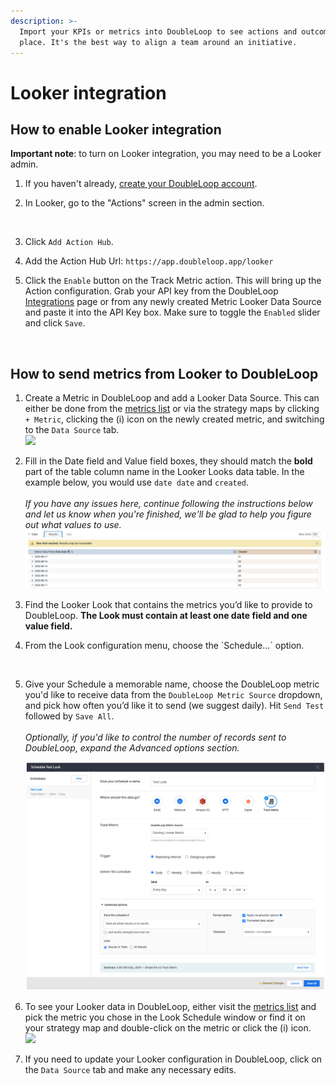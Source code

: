 ```yaml
---
description: >-
  Import your KPIs or metrics into DoubleLoop to see actions and outcomes in one
  place. It's the best way to align a team around an initiative.
---
```


# Looker integration

## How to enable Looker integration

**Important note**: to turn on Looker integration, you may need to be a Looker admin.

1. If you haven't already, [create your DoubleLoop account](https://app.doubleloop.app/sign\_up).
2.  In Looker, go to the "Actions" screen in the admin section.

    <img src="https://lh5.googleusercontent.com/WbhzV8d10brLouNCrNZnMh_YNl34wYTSMcyFc6Y0PHTlpWESXrtbfXMiD8w09aSoOPevPsOajhKTo8UAAxX_wCw-Vec59Ej-AH8yX6asVnxhWqMk2yj0DA7GqtqQn115L66uobUX" alt="" data-size="original">
3. Click `Add Action Hub`.
4. Add the Action Hub Url: `https://app.doubleloop.app/looker`
5.  Click the `Enable` button on the Track Metric action. This will bring up the Action configuration. Grab your API key from the DoubleLoop [Integrations](https://app.doubleloop.app/settings/integrations) page or from any newly created Metric Looker Data Source and paste it into the API Key box. Make sure to toggle the `Enabled` slider and click `Save`.

    <img src="https://lh4.googleusercontent.com/puEdxX1fDJRlfZFP_UxkS4gqn3ZagXMCh4Gxy2yEZGLWeoMJEst3JfZ_df-O8v2JkVWnSnECVBWkFvO6bzbDW3WWEmX7eD1XddFScmVvE7afKBB9nsrsJj_mwi2VgfuEQ5jTb3Ch" alt="" data-size="original">

## How to send metrics from Looker to DoubleLoop

1. Create a Metric in DoubleLoop and add a Looker Data Source. This can either be done from the [metrics list](https://app.doubleloop.app/metrics) or via the strategy maps by clicking `+ Metric`, clicking the (i) icon on the newly created metric, and switching to the `Data Source` tab.\
   ![](<../.gitbook/assets/staging.doubleloop.app\_strategy\_885(Desktop) (1).png>)
2. Fill in the Date field and Value field boxes, they should match the **bold** part of the table column name in the Looker Looks data table. In the example below, you would use `date date`  and `created`. \
   \
   _If you have any issues here, continue following the instructions below and let us know when you're finished, we'll be glad to help you figure out what values to use._\
   <img src="../.gitbook/assets/Screen Shot 2022-08-18 at 9.54.16 AM.png" alt="" data-size="original">
3. Find the Looker Look that contains the metrics you’d like to provide to DoubleLoop. **The Look must contain at least one date field and one value field.**
4.  From the Look configuration menu, choose the \`Schedule...\` option.

    <img src="https://lh4.googleusercontent.com/c0vBVEigZRLQ3ld-WJj2ZRL6m0K6zGEiAGrJtkeaoJeGZU08vndfw3pfxyCFA_rq4QDkCd7GSO5mwcpWFXDRDB54Rvc8ZFGN2PXxqWRwI07mQ-QcBTRPKoTDS9daSNDWyUqpTGYL" alt="" data-size="original">
5.  Give your Schedule a memorable name, choose the DoubleLoop metric you'd like to receive data from the `DoubleLoop Metric Source` dropdown, and pick how often you’d like it to send (we suggest daily). Hit `Send Test` followed by `Save All`. \
    \
    _Optionally, if you'd like to control the number of records sent to DoubleLoop, expand the Advanced options section._

    <img src="../.gitbook/assets/Screen Shot 2022-08-18 at 9.23.52 AM.png" alt="" data-size="original">
6. To see your Looker data in DoubleLoop, either visit the [metrics list](https://app.doubleloop.app/metrics) and pick the metric you chose in the Look Schedule window or find it on your strategy map and double-click on the metric or click the (i) icon.\
   ![](../.gitbook/assets/staging.doubleloop.app\_strategy\_885\(Desktop\).png)
7. If you need to update your Looker configuration in DoubleLoop, click on the `Data Source` tab and make any necessary edits.
